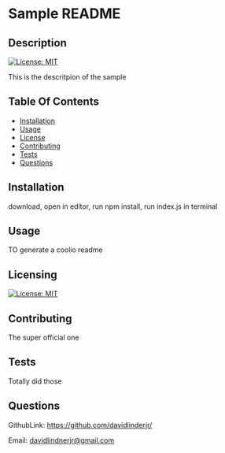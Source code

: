 # Sample README 
 
## Description
 
 [![License: MIT](https://img.shields.io/badge/License-MIT-yellow.svg)](https://opensource.org/licenses/MIT) 

This is the descritpion of the sample  

## Table Of Contents 
 
- [Installation](#installation) 
- [Usage](#usage) 
- [License](#license) 
- [Contributing](#contributing) 
- [Tests](#tests) 
- [Questions](#questions) 

<a name="installation"></a>
## Installation 
 
download, open in editor, run npm install, run index.js in terminal 

<a name="usage"></a>
## Usage 
 
TO generate a coolio readme

<a name="license"></a>
## Licensing 
 
[![License: MIT](https://img.shields.io/badge/License-MIT-yellow.svg)](https://opensource.org/licenses/MIT) 

<a name="contributing"></a>
## Contributing 
 
The super official one 

<a name="tests"></a>
## Tests 
 
Totally did those 

<a name="questions"></a>
## Questions 

GithubLink: https://github.com/davidlinderjr/ 

Email: davidlindnerjr@gmail.com
